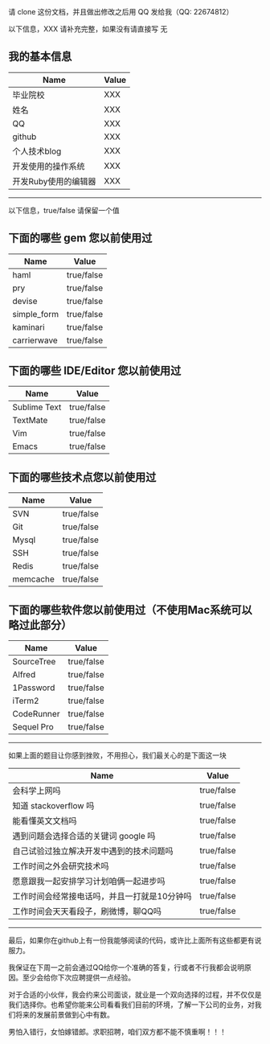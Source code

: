 请 clone 这份文档，并且做出修改之后用 QQ 发给我（QQ: 22674812）


以下信息，XXX 请补充完整，如果没有请直接写 无

## 我的基本信息

| Name | Value |
|---|---|
| 毕业院校 | XXX |
| 姓名 | XXX |
| QQ | XXX |
| github | XXX |
| 个人技术blog | XXX |
| 开发使用的操作系统 | XXX |
| 开发Ruby使用的编辑器 | XXX |

---	

以下信息，true/false 请保留一个值

## 下面的哪些 gem 您以前使用过

| Name | Value |
|---|---|
| haml | true/false |
| pry | true/false |
| devise | true/false |
| simple_form | true/false |
| kaminari | true/false |
| carrierwave | true/false |

## 下面的哪些 IDE/Editor 您以前使用过

| Name | Value |
|---|---|
| Sublime Text | true/false |
| TextMate | true/false |
| Vim | true/false |
| Emacs | true/false |

## 下面的哪些技术点您以前使用过

| Name | Value |
|---|---|
| SVN | true/false |
| Git | true/false |
| Mysql | true/false |
| SSH | true/false |
| Redis | true/false |
| memcache | true/false |

## 下面的哪些软件您以前使用过（不使用Mac系统可以略过此部分）

| Name | Value |
|---|---|
| SourceTree | true/false |
| Alfred | true/false |
| 1Password | true/false |
| iTerm2 | true/false |
| CodeRunner | true/false |
| Sequel Pro | true/false |

---	

如果上面的题目让你感到挫败，不用担心，我们最关心的是下面这一块

| Name | Value |
|---|---|
| 会科学上网吗 | true/false |
| 知道 stackoverflow 吗 | true/false |
| 能看懂英文文档吗 | true/false |
| 遇到问题会选择合适的关键词 google 吗 | true/false |
| 自己试验过独立解决开发中遇到的技术问题吗 | true/false |
| 工作时间之外会研究技术吗 | true/false |
| 愿意跟我一起安排学习计划咱俩一起进步吗 | true/false |
| 工作时间会经常接电话吗，并且一打就是10分钟吗 | true/false |
| 工作时间会天天看段子，刷微博，聊QQ吗 | true/false |

---	

最后，如果你在github上有一份我能够阅读的代码，或许比上面所有这些都更有说服力。

我保证在下周一之前会通过QQ给你一个准确的答复，行或者不行我都会说明原因。至少会给你下次应聘提供一点经验。

对于合适的小伙伴，我会约来公司面谈，就业是一个双向选择的过程，并不仅仅是我们选择你。也希望你能来公司看看我们目前的环境，了解一下公司的业务，对我们将来的发展前景做到心中有数。

男怕入错行，女怕嫁错郎。求职招聘，咱们双方都不能不慎重啊！！！